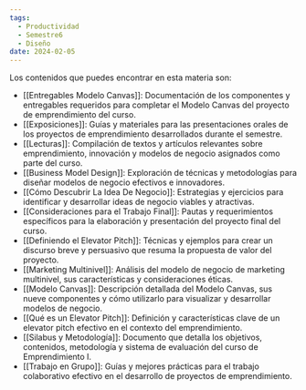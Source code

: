 ```yaml
---
tags:
  - Productividad
  - Semestre6
  - Diseño
date: 2024-02-05
---
```

Los contenidos que puedes encontrar en esta materia son:

- [[Entregables Modelo Canvas]]: Documentación de los componentes y entregables requeridos para completar el Modelo Canvas del proyecto de emprendimiento del curso.
- [[Exposiciones]]: Guías y materiales para las presentaciones orales de los proyectos de emprendimiento desarrollados durante el semestre.
- [[Lecturas]]: Compilación de textos y artículos relevantes sobre emprendimiento, innovación y modelos de negocio asignados como parte del curso.
- [[Business Model Design]]: Exploración de técnicas y metodologías para diseñar modelos de negocio efectivos e innovadores.
- [[Cómo Descubrir La Idea De Negocio]]: Estrategias y ejercicios para identificar y desarrollar ideas de negocio viables y atractivas.
- [[Consideraciones para el Trabajo Final]]: Pautas y requerimientos específicos para la elaboración y presentación del proyecto final del curso.
- [[Definiendo el Elevator Pitch]]: Técnicas y ejemplos para crear un discurso breve y persuasivo que resuma la propuesta de valor del proyecto.
- [[Marketing Multinivel]]: Análisis del modelo de negocio de marketing multinivel, sus características y consideraciones éticas.
- [[Modelo Canvas]]: Descripción detallada del Modelo Canvas, sus nueve componentes y cómo utilizarlo para visualizar y desarrollar modelos de negocio.
- [[Qué es un Elevator Pitch]]: Definición y características clave de un elevator pitch efectivo en el contexto del emprendimiento.
- [[Silabus y Metodología]]: Documento que detalla los objetivos, contenidos, metodología y sistema de evaluación del curso de Emprendimiento I.
- [[Trabajo en Grupo]]: Guías y mejores prácticas para el trabajo colaborativo efectivo en el desarrollo de proyectos de emprendimiento.